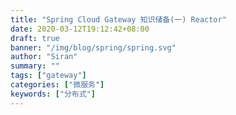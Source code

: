 ```yaml
---
title: "Spring Cloud Gateway 知识储备(一) Reactor"
date: 2020-03-12T19:12:42+08:00
draft: true
banner: "/img/blog/spring/spring.svg"
author: "Siran"
summary: ""
tags: ["gateway"]
categories: ["微服务"]
keywords: ["分布式"]
---
```


